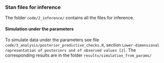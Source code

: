 
### Stan files for inference
The folder `code/2_inference/` contains all the files for inference.

#### Simulation under the parameters

To simulate data under the parameters see file `code/3_analysis/posterior_predictive_checks.R`, section `Lower-dimensional representation of posteriors and of observed values [2]`. The corresponding results are in the folder `results/simulation_from_params/`
